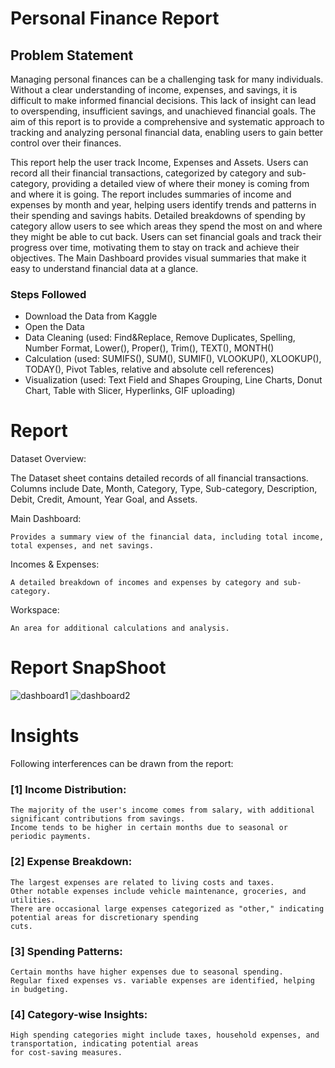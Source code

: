# Personal Finance Report

## Problem Statement 

Managing personal finances can be a challenging task for many individuals. Without a clear understanding of income, 
expenses, and savings, it is difficult to make informed financial decisions. This lack of insight can lead to overspending, 
insufficient savings, and unachieved financial goals. The aim of this report is to provide a comprehensive and systematic 
approach to tracking and analyzing personal financial data, enabling users to gain better control over their finances.

This report help the user track Income, Expenses and Assets. Users can record all their financial transactions, 
categorized by category and sub-category, providing a detailed view of where their money is coming from and where it is 
going. The report includes summaries of income and expenses by month and year, helping users identify trends and patterns
in their spending and savings habits. Detailed breakdowns of spending by category allow users to see which areas they spend 
the most on and where they might be able to cut back. Users can set financial goals and track their progress over time, 
motivating them to stay on track and achieve their objectives. The Main Dashboard provides visual summaries that make it easy 
to understand financial data at a glance.

### Steps Followed
 - Download the Data from Kaggle
 - Open the Data
 - Data Cleaning (used: Find&Replace, Remove Duplicates, Spelling, Number Format, Lower(), Proper(), Trim(), TEXT(), MONTH()
 - Calculation (used: SUMIFS(), SUM(), SUMIF(), VLOOKUP(), XLOOKUP(), TODAY(), Pivot Tables, relative and absolute cell references)
 - Visualization (used: Text Field and Shapes Grouping, Line Charts, Donut Chart, Table with Slicer, Hyperlinks, GIF uploading)

# Report

Dataset Overview:

The Dataset sheet contains detailed records of all financial transactions.
	Columns include Date, Month, Category, Type, Sub-category, Description, Debit, Credit, Amount, Year Goal, and Assets.

Main Dashboard:

	Provides a summary view of the financial data, including total income, total expenses, and net savings.

Incomes & Expenses:

	A detailed breakdown of incomes and expenses by category and sub-category.

Workspace:

	An area for additional calculations and analysis.

# Report SnapShoot


![dashboard1](https://github.com/user-attachments/assets/69c80970-119e-4fdb-83ea-b162948ae07f)
![dashboard2](https://github.com/user-attachments/assets/c8cba894-2045-4b09-b490-d4bdf19ee873)


# Insights

Following interferences can be drawn from the report:

### [1] Income Distribution:

	The majority of the user's income comes from salary, with additional significant contributions from savings.
	Income tends to be higher in certain months due to seasonal or periodic payments.

### [2] Expense Breakdown:

	The largest expenses are related to living costs and taxes.
	Other notable expenses include vehicle maintenance, groceries, and utilities.
	There are occasional large expenses categorized as "other," indicating potential areas for discretionary spending 
	cuts.

### [3] Spending Patterns:

	Certain months have higher expenses due to seasonal spending.
	Regular fixed expenses vs. variable expenses are identified, helping in budgeting.

### [4] Category-wise Insights:
	High spending categories might include taxes, household expenses, and transportation, indicating potential areas 
	for cost-saving measures.
